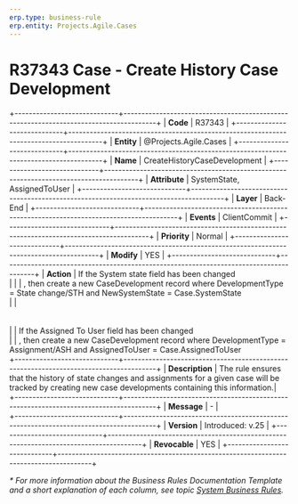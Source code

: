 ```yaml
---
erp.type: business-rule
erp.entity: Projects.Agile.Cases
---
```


# R37343 Case - Create History Case Development
+-----------------------------+---------------------------------------------------------------------------------------+
| **Code**                    | R37343                                                                                |
+-----------------------------+---------------------------------------------------------------------------------------+
| **Entity**                  | @Projects.Agile.Cases                                                     |
+-----------------------------+---------------------------------------------------------------------------------------+
| **Name**                    | CreateHistoryCaseDevelopment                                                          |
+-----------------------------+---------------------------------------------------------------------------------------+
| **Attribute**               | SystemState, AssignedToUser                                                           |
+-----------------------------+---------------------------------------------------------------------------------------+
| **Layer**                   | Back-End                                                                              |
+-----------------------------+---------------------------------------------------------------------------------------+
| **Events**                  | ClientCommit                                                                          |
+-----------------------------+---------------------------------------------------------------------------------------+
| **Priority**                | Normal                                                                                |
+-----------------------------+---------------------------------------------------------------------------------------+
| **Modify**                  | YES                                                                                   |
+-----------------------------+---------------------------------------------------------------------------------------+
| **Action**                  | If the System state field has been changed<br>                                        |
|                             | , then create a new CaseDevelopment record where DevelopmentType = State change/STH and NewSystemState = Case.SystemState<br>
|                             | <br></br>                                                                                                                       
|                             | If the Assigned To User field has been changed<br>
|                             | , then create a new CaseDevelopment record where DevelopmentType = Assignment/ASH and AssignedToUser = Case.AssignedToUser<br>
+-----------------------------+---------------------------------------------------------------------------------------+
| **Description**             | The rule ensures that the history of state changes and assignments for a given case will be tracked by creating new case developments containing this information.|                 
+-----------------------------+---------------------------------------------------------------------------------------+
| **Message**                 | \-                                                                                    |                         
+-----------------------------+---------------------------------------------------------------------------------------+
| **Version**                 | Introduced: v.25                                                                      |
+-----------------------------+---------------------------------------------------------------------------------------+
| **Revocable**               | YES                                                                                   |
+-----------------------------+---------------------------------------------------------------------------------------+

*\* For more information about the Business Rules Documentation Template and a short explanation of each column, see
topic [System Business Rules](../templates/template-description-system-business-rules.md).*
